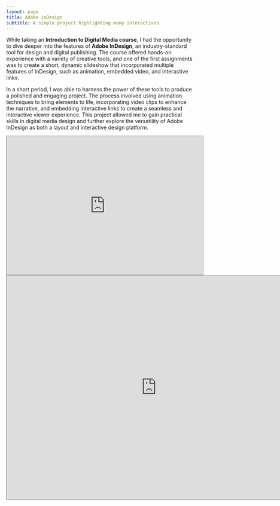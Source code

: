 ```yaml
---
layout: page
title: Adobe inDesign
subtitle: A simple project highlighting many interactives
---
```


While taking an **Introduction to Digital Media course**, I had the opportunity to dive deeper into the features of **Adobe InDesign**, an industry-standard tool for design and digital publishing. The course offered hands-on experience with a variety of creative tools, and one of the first assignments was to create a short, dynamic slideshow that incorporated multiple features of InDesign, such as animation, embedded video, and interactive links.

In a short period, I was able to harness the power of these tools to produce a polished and engaging project. The process involved using animation techniques to bring elements to life, incorporating video clips to enhance the narrative, and embedding interactive links to create a seamless and interactive viewer experience. This project allowed me to gain practical skills in digital media design and further explore the versatility of Adobe InDesign as both a layout and interactive design platform.

<div style="text-align: center;">
    <iframe style="border: 1px solid #777;" 
        src="https://indd.adobe.com/embed/87bcf18c-2df1-4681-9616-0c509bb48a19?startpage=1&allowFullscreen=true" 
        width="525px" height="371px" frameborder="0" allowfullscreen="">
    </iframe>
</div>

<iframe style="border: 1px solid #777;" src="https://indd.adobe.com/embed/87bcf18c-2df1-4681-9616-0c509bb48a19?startpage=1&allowFullscreen=true" width="800px" height="600px" frameborder="0" allowfullscreen=""></iframe>

<!--
ORIGINALLY AT THE TOP, BELOW SHARE-IMG:
tags: [books, test]
author: Sharon Smith and Barry Simpson

{% raw %}
<iframe src="https://indd.adobe.com/view/87bcf18c-2df1-4681-9616-0c509bb48a19" width="100%" height="800px"></iframe>
{% endraw %}
-->
<!--
Responsive embed code
<div style="position:relative; padding-bottom:56.25%; height:0; overflow:hidden; max-width:100%; height:auto;">
    <iframe src="https://indd.adobe.com/view/87bcf18c-2df1-4681-9616-0c509bb48a19" style="position:absolute; top:0; left:0; width:100%; height:100%;" frameborder="0"></iframe>
</div>
-->

